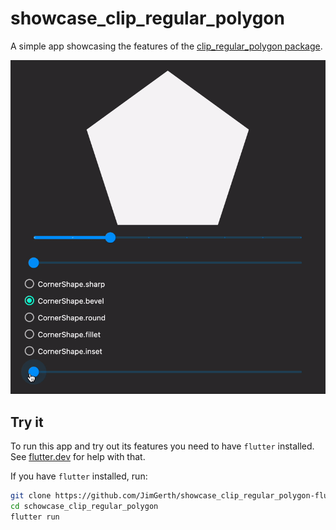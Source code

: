 # showcase_clip_regular_polygon

A simple app showcasing the features of the [clip_regular_polygon package](https://github.com/JimGerth/clip_regular_polygon-flutter).

![ezgif-2-635b314c6b3b](./showcase.gif)

## Try it

To run this app and try out its features you need to have `flutter` installed.
See [flutter.dev](https://flutter.dev/docs/get-started/install) for help with that.

If you have `flutter` installed, run:
```bash
git clone https://github.com/JimGerth/showcase_clip_regular_polygon-flutter.git
cd schowcase_clip_regular_polygon
flutter run
```
